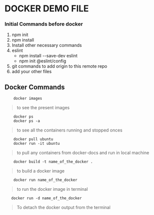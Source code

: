 # DOCKER DEMO FILE

### Initial Commands before docker

1. npm init
2. npm install
3. Install other necessary commands
4. eslint
   - npm install --save-dev eslint
   - npm init @eslint/config
5. git commands to add origin to this remote repo
6. add your other files

## Docker Commands

```
    docker images
```

> to see the present images

```
    docker ps
    docker ps -a
```

> to see all the containers running and stopped onces

```
    docker pull ubuntu
    docker run -it ubuntu
```

> to pull any containers from docker-docs and run in local machine

```
    docker build -t name_of_the_docker .
```

> to build a docker image

```
    docker run name_of_the_docker
```

> to run the docker image in terminal

```
   docker run -d name_of_the_docker
```

> To detach the docker output from the terminal
